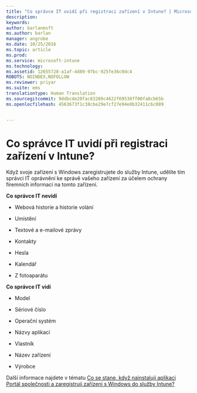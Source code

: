 ```yaml
---
title: "Co správce IT uvidí při registraci zařízení v Intune? | Microsoft Intune"
description: 
keywords: 
author: barlanmsft
ms.author: barlan
manager: angrobe
ms.date: 10/25/2016
ms.topic: article
ms.prod: 
ms.service: microsoft-intune
ms.technology: 
ms.assetid: 12655728-a1af-4d89-97bc-925fe36c0dc4
ROBOTS: NOINDEX,NOFOLLOW
ms.reviewer: priyar
ms.suite: ems
translationtype: Human Translation
ms.sourcegitcommit: 9ddbcde20fac83289c4622f69538ff00fa0cb65b
ms.openlocfilehash: 4563673f1c38cbe29e7cf27e94e8b32411c6c089


---
```



# <a name="what-can-your-it-administrator-see-when-you-enroll-your-device-in-intune"></a>Co správce IT uvidí při registraci zařízení v Intune?

Když svoje zařízení s Windows zaregistrujete do služby Intune, udělíte tím správci IT oprávnění ke správě vašeho zařízení za účelem ochrany firemních informací na tomto zařízení.

**Co správce IT nevidí**

-   Webová historie a historie volání

-   Umístění

-   Textové a e-mailové zprávy

-   Kontakty

-   Hesla

-   Kalendář

-   Z fotoaparátu

**Co správce IT vidí**

-   Model

-   Sériové číslo

-   Operační systém

-   Názvy aplikací

-   Vlastník

-   Název zařízení

-   Výrobce

Další informace najdete v tématu [Co se stane, když nainstaluji aplikaci Portál společnosti a zaregistruji zařízení s Windows do služby Intune?](what-happens-if-you-install-the-company-portal-app-and-enroll-your-device-in-intune-windows)



<!--HONumber=Nov16_HO1-->


